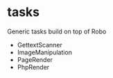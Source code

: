 # tasks
Generic tasks build on top of Robo

* GettextScanner
* ImageManipulation
* PageRender
* PhpRender